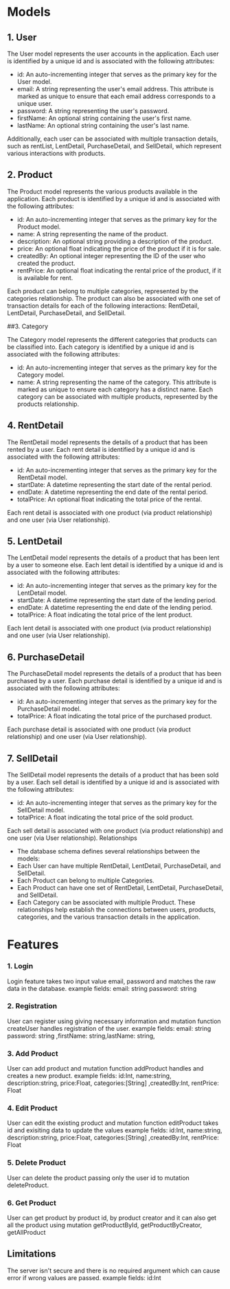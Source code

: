 
# Models
## 1. User
The User model represents the user accounts in the application. Each user is identified by a unique id and is associated with the following attributes:

- id: An auto-incrementing integer that serves as the primary key for the User model.
- email: A string representing the user's email address. This attribute is marked as unique to ensure that each email address corresponds to a unique user.
- password: A string representing the user's password.
- firstName: An optional string containing the user's first name.
- lastName: An optional string containing the user's last name.

Additionally, each user can be associated with multiple transaction details, such as rentList, LentDetail, PurchaseDetail, and SellDetail, which represent various interactions with products.
## 2. Product
The Product model represents the various products available in the application. Each product is identified by a unique id and is associated with the following attributes:
- id: An auto-incrementing integer that serves as the primary key for the Product model.
- name: A string representing the name of the product.
- description: An optional string providing a description of the product.
- price: An optional float indicating the price of the product if it is for sale.
- createdBy: An optional integer representing the ID of the user who created the product.
- rentPrice: An optional float indicating the rental price of the product, if it is available for rent.
  
Each product can belong to multiple categories, represented by the categories relationship. The product can also be associated with one set of transaction details for each of the following interactions: RentDetail, LentDetail, PurchaseDetail, and SellDetail.

##3. Category

The Category model represents the different categories that products can be classified into. Each category is identified by a unique id and is associated with the following attributes:

- id: An auto-incrementing integer that serves as the primary key for the Category model.
- name: A string representing the name of the category. This attribute is marked as unique to ensure each category has a distinct name.
Each category can be associated with multiple products, represented by the products relationship.

## 4. RentDetail
The RentDetail model represents the details of a product that has been rented by a user. Each rent detail is identified by a unique id and is associated with the following attributes:

- id: An auto-incrementing integer that serves as the primary key for the RentDetail model.
- startDate: A datetime representing the start date of the rental period.
- endDate: A datetime representing the end date of the rental period.
- totalPrice: An optional float indicating the total price of the rental.
  
Each rent detail is associated with one product (via product relationship) and one user (via User relationship).

## 5. LentDetail
The LentDetail model represents the details of a product that has been lent by a user to someone else. Each lent detail is identified by a unique id and is associated with the following attributes:

- id: An auto-incrementing integer that serves as the primary key for the LentDetail model.
- startDate: A datetime representing the start date of the lending period.
- endDate: A datetime representing the end date of the lending period.
- totalPrice: A float indicating the total price of the lent product.

Each lent detail is associated with one product (via product relationship) and one user (via User relationship).

## 6. PurchaseDetail
The PurchaseDetail model represents the details of a product that has been purchased by a user. Each purchase detail is identified by a unique id and is associated with the following attributes:
- id: An auto-incrementing integer that serves as the primary key for the PurchaseDetail model.
- totalPrice: A float indicating the total price of the purchased product.
  
Each purchase detail is associated with one product (via product relationship) and one user (via User relationship).

## 7. SellDetail
The SellDetail model represents the details of a product that has been sold by a user. Each sell detail is identified by a unique id and is associated with the following attributes:

- id: An auto-incrementing integer that serves as the primary key for the SellDetail model.
- totalPrice: A float indicating the total price of the sold product.

Each sell detail is associated with one product (via product relationship) and one user (via User relationship).
Relationships
- The database schema defines several relationships between the models:
- Each User can have multiple RentDetail, LentDetail, PurchaseDetail, and SellDetail.
- Each Product can belong to multiple Categories.
- Each Product can have one set of RentDetail, LentDetail, PurchaseDetail, and SellDetail.
- Each Category can be associated with multiple Product.
These relationships help establish the connections between users, products, categories, and the various transaction details in the application.

# Features
### 1. Login
Login feature takes two input value email, password and matches the raw data in the database.
example fields: email: string password: string

### 2. Registration
User can register using giving necessary information and mutation function createUser handles registration of the user.
example fields: email: string password: string ,firstName: string,lastName: string,

### 3. Add Product
User can add product and mutation function addProduct handles and creates a new product.
example fields: id:Int, name:string, description:string, price:Float, categories:[String] ,createdBy:Int, rentPrice: Float

### 4. Edit Product
User can edit the existing product and mutation function editProduct takes id and exisiting data to update the values
example fields: id:Int, name:string, description:string, price:Float, categories:[String] ,createdBy:Int, rentPrice: Float

### 5. Delete Product
User can delete the product passing only the user id to mutation deleteProduct.

### 6. Get Product
User can get product by product id, by product creator and it can also get all the product using mutation getProductById, getProductByCreator, getAllProduct

## Limitations
The server isn't secure and there is no required argument which can cause error if wrong values are passed.
example fields: id:Int




